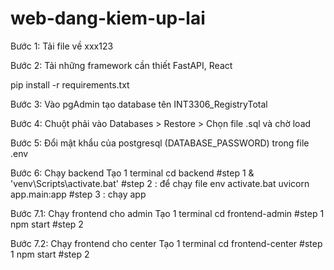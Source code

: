 # web-dang-kiem-up-lai
Bước 1: Tải file về xxx123

Bước 2: Tải những framework cần thiết FastAPI, React

pip install -r requirements.txt

Bước 3: Vào pgAdmin tạo database tên INT3306_RegistryTotal

Bước 4: Chuột phải vào Databases > Restore > Chọn file .sql và chờ load

Bước 5: Đổi mật khẩu của postgresql (DATABASE_PASSWORD) trong file .env

Bước 6: Chạy backend
Tạo 1 terminal
cd backend #step 1
& 'venv\Scripts\activate.bat' #step 2 : để chạy file env activate.bat
uvicorn app.main:app #step 3 : chạy app

Bước 7.1: Chạy frontend cho admin
Tạo 1 terminal
cd frontend-admin #step 1
npm start #step 2

Bước 7.2: Chạy frontend cho center
Tạo 1 terminal
cd frontend-center #step 1
npm start #step 2



